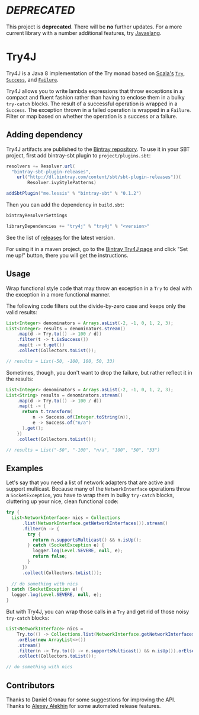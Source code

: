 # _DEPRECATED_

This project is **deprecated**. There will be **no** further updates. For a more current library with a number additional features, try [Javaslang](http://www.javaslang.io/).

# Try4J

Try4J is a Java 8 implementation of the Try monad based on [Scala's](http://www.scala-lang.org) [`Try`](http://www.scala-lang.org/api/current/#scala.util.Try), [`Success`](http://www.scala-lang.org/api/current/#scala.util.Success), and [`Failure`](http://www.scala-lang.org/api/current/#scala.util.Failure).

Try4J allows you to write lambda expressions that throw exceptions in a compact and fluent fashion rather than having to enclose them in a bulky `try-catch` blocks. The result of a successful operation is wrapped in a `Success`. The exception thrown in a failed operation is wrapped in a `Failure`. Filter or map based on whether the operation is a success or a failure.

## Adding dependency

Try4J artifacts are published to the [Bintray repository](https://bintray.com/bradleyscollins/maven/try4j). To use it in your SBT project, first add bintray-sbt plugin to `project/plugins.sbt`:

```scala
resolvers += Resolver.url(
  "bintray-sbt-plugin-releases",
    url("http://dl.bintray.com/content/sbt/sbt-plugin-releases"))(
        Resolver.ivyStylePatterns)

addSbtPlugin("me.lessis" % "bintray-sbt" % "0.1.2")
```

Then you can add the dependency in `build.sbt`:

```scala
bintrayResolverSettings

libraryDependencies += "try4j" % "try4j" % "<version>"
```

See the list of [releases](https://github.com/bradleyscollins/try4j/releases) for the latest version.

For using it in a maven project, go to the [Bintray Try4J page](https://bintray.com/bradleyscollins/maven/try4j) and click "Set me up!" button, there you will get the instructions.


## Usage

Wrap functional style code that may throw an exception in a `Try` to deal with the exception in a more functional manner.

The following code filters out the divide-by-zero case and keeps only the valid results:

```java
List<Integer> denominators = Arrays.asList(-2, -1, 0, 1, 2, 3);
List<Integer> results = denominators.stream()
    .map(d -> Try.to(() -> 100 / d))
    .filter(t -> t.isSuccess())
    .map(t -> t.get())
    .collect(Collectors.toList());

// results = List(-50, -100, 100, 50, 33)
```

Sometimes, though, you don't want to drop the failure, but rather reflect it in the results:

```java
List<Integer> denominators = Arrays.asList(-2, -1, 0, 1, 2, 3);
List<String> results = denominators.stream()
    .map(d -> Try.to(() -> 100 / d))
    .map(t -> {
      return t.transform(
          n -> Success.of(Integer.toString(n)), 
          e -> Success.of("n/a")
      ).get();
    })
    .collect(Collectors.toList());

// results = List("-50", "-100", "n/a", "100", "50", "33")
```

## Examples

Let's say that you need a list of network adapters that are active and support multicast. Because many of the `NetworkInterface` operations throw a `SocketException`, you have to wrap them in bulky `try-catch` blocks, cluttering up your nice, clean functional code:

```java
try {
  List<NetworkInterface> nics = Collections
      .list(NetworkInterface.getNetworkInterfaces()).stream()
      .filter(n -> {
        try {
          return n.supportsMulticast() && n.isUp();
        } catch (SocketException e) {
          logger.log(Level.SEVERE, null, e);
          return false;
        }
      })
      .collect(Collectors.toList());
  
  // do something with nics
} catch (SocketException e) {
  logger.log(Level.SEVERE, null, e);
}
```

But with Try4J, you can wrap those calls in a `Try` and get rid of those noisy `try-catch` blocks:

```java
List<NetworkInterface> nics = 
    Try.to(() -> Collections.list(NetworkInterface.getNetworkInterfaces()))
    .orElse(new ArrayList<>())
    .stream()
    .filter(n -> Try.to(() -> n.supportsMulticast() && n.isUp()).orElse(false))
    .collect(Collectors.toList());

// do something with nics
```

## Contributors

Thanks to Daniel Gronau for some suggestions for improving the API. Thanks to
[Alexey Alekhin](https://github.com/laughedelic) for some automated release
features.
